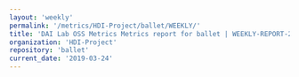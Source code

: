 ```yaml
---
layout: 'weekly'
permalink: '/metrics/HDI-Project/ballet/WEEKLY/'
title: 'DAI Lab OSS Metrics Metrics report for ballet | WEEKLY-REPORT-2019-03-24'
organization: 'HDI-Project'
repository: 'ballet'
current_date: '2019-03-24'
---
```

